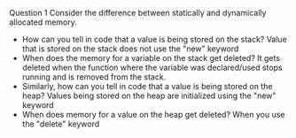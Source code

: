 Question 1
Consider the difference between statically and dynamically allocated memory.

- How can you tell in code that a value is being stored on the stack?
  Value that is stored on the stack does not use the "new" keyword
- When does the memory for a variable on the stack get deleted?
  It gets deleted when the function where the variable was declared/used stops running and is removed from the stack.
- Similarly, how can you tell in code that a value is being stored on the heap?
  Values being stored on the heap are initialized using the "new" keyword
- When does memory for a value on the heap get deleted?
  When you use the "delete" keyword
